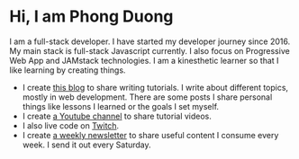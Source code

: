 # Hi, I am Phong Duong

I am a full-stack developer. I have started my developer journey since 2016. My main stack is full-stack Javascript currently. I also focus on Progressive Web App and JAMstack technologies. I am a kinesthetic learner so that I like learning by creating things.

* I create [this blog](http://phongduong.dev/blog) to share writing tutorials. I write about different topics, mostly in web development. There are some posts I share personal things like lessons I learned or the goals I set myself.  
* I create [a Youtube channel](https://www.youtube.com/channel/UCXykqt3V2-9bYXKWZRcH0rA) to share tutorial videos. 
* I also live code on [Twitch](https://www.twitch.tv/koogio).
* I create [a weekly newsletter](https://koogio.substack.com/) to share useful content I consume every week. I send it out every Saturday.